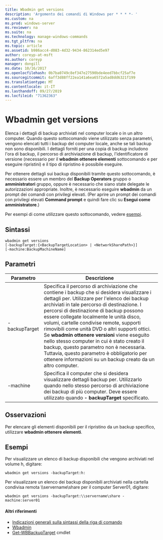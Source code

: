 ```yaml
---
title: Wbadmin get versions
description: 'Argomento dei comandi di Windows per * * * *- '
ms.custom: na
ms.prod: windows-server
ms.reviewer: na
ms.suite: na
ms.technology: manage-windows-commands
ms.tgt_pltfrm: na
ms.topic: article
ms.assetid: b986acc4-d083-4d32-9434-862314ed5e97
author: coreyp-at-msft
ms.author: coreyp
manager: dongill
ms.date: 10/16/2017
ms.openlocfilehash: 0b7ba0749c8ef347e27590bde4eed7bbcf25af7e
ms.sourcegitcommit: 6aff3d88ff22ea141a6ea6572a5ad8dd6321f199
ms.translationtype: MT
ms.contentlocale: it-IT
ms.lasthandoff: 09/27/2019
ms.locfileid: "71362363"
---
```

# <a name="wbadmin-get-versions"></a>Wbadmin get versions



Elenca i dettagli di backup archiviati nel computer locale o in un altro computer. Quando questo sottocomando viene utilizzato senza parametri, vengono elencati tutti i backup del computer locale, anche se tali backup non sono disponibili. I dettagli forniti per una copia di backup includono l'ora di backup, il percorso di archiviazione di backup, l'identificatore di versione (necessario per il **wbadmin ottenere elementi** sottocomando e per eseguire ripristini) e il tipo di ripristino è possibile eseguire.

Per ottenere dettagli sui backup disponibili tramite questo sottocomando, è necessario essere un membro del **Backup Operators** gruppo o **amministratori** gruppo, oppure è necessario che siano state delegate le autorizzazioni appropriate. Inoltre, è necessario eseguire **wbadmin** da un prompt dei comandi con privilegi elevati. (Per aprire un prompt dei comandi con privilegi elevati **Command prompt** e quindi fare clic su **Esegui come amministratore**.)

Per esempi di come utilizzare questo sottocomando, vedere [esempi](#BKMK_examples).

## <a name="syntax"></a>Sintassi

```
wbadmin get versions
[-backupTarget:{<BackupTargetLocation> | <NetworkSharePath>}]
[-machine:BackupMachineName]
```

## <a name="parameters"></a>Parametri

|Parametro|Descrizione|
|---------|-----------|
|-backupTarget|Specifica il percorso di archiviazione che contiene i backup che si desidera visualizzare i dettagli per. Utilizzare per l'elenco dei backup archiviati in tale percorso di destinazione. I percorsi di destinazione di backup possono essere collegate localmente le unità disco, volumi, cartelle condivise remote, supporti rimovibili come unità DVD o altri supporti ottici. Se **wbadmin ottenere versioni** viene eseguito nello stesso computer in cui è stato creato il backup, questo parametro non è necessaria. Tuttavia, questo parametro è obbligatorio per ottenere informazioni su un backup creato da un altro computer.|
|-machine|Specifica il computer che si desidera visualizzare dettagli backup per. Utilizzarlo quando nello stesso percorso di archiviazione dei backup di più computer. Deve essere utilizzato quando **- backupTarget** specificato.|

## <a name="remarks"></a>Osservazioni

Per elencare gli elementi disponibili per il ripristino da un backup specifico, utilizzare **wbadmin ottenere elementi**.

## <a name="BKMK_examples"></a>Esempi

Per visualizzare un elenco di backup disponibili che vengono archiviati nel volume h, digitare:
```
wbadmin get versions -backupTarget:h:
```
Per visualizzare un elenco dei backup disponibili archiviati nella cartella condivisa remota \\\\servername\share per il computer Server01, digitare:
```
wbadmin get versions -backupTarget:\\servername\share -machine:server01
```

#### <a name="additional-references"></a>Altri riferimenti

-   [Indicazioni generali sulla sintassi della riga di comando](command-line-syntax-key.md)
-   [Wbadmin](wbadmin.md)
-   [Get-WBBackupTarget](https://technet.microsoft.com/library/jj902447.aspx) cmdlet